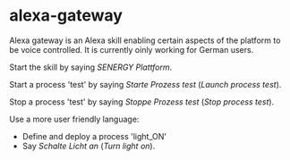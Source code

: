 # alexa-gateway

Alexa gateway is an Alexa skill enabling certain aspects of the platform to be voice controlled. It is currently oinly working for German users.

Start the skill by saying _SENERGY Plattform_.

Start a process 'test' by saying _Starte Prozess test_ (_Launch process test_).

Stop a process 'test' by saying _Stoppe Prozess test_ (_Stop process test_).

Use a more user friendly language:

* Define and deploy a process 'light_ON'
* Say _Schalte Licht an_ (_Turn light on_).